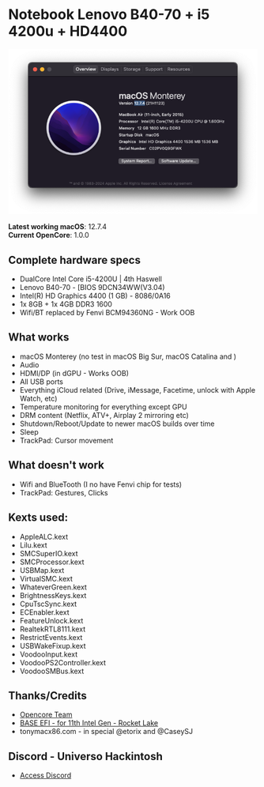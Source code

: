 # Notebook Lenovo B40-70 + i5 4200u + HD4400
	
![about-12 3 1](https://raw.githubusercontent.com/skaterfel/EFI-Notebook-Lenovo-B40_70-i5_4200u-HD4400/refs/heads/main/Infos/about-this-mac.png)
	

**Latest working macOS**: 12.7.4
<br>
**Current OpenCore**: 1.0.0

## Complete hardware specs
- DualCore Intel Core i5-4200U | 4th Haswell 
- Lenovo B40-70 - [BIOS 9DCN34WW(V3.04)
- Intel(R) HD Graphics 4400 (1 GB) - 8086/0A16
- 1x 8GB + 1x 4GB DDR3 1600
- Wifi/BT replaced by Fenvi BCM94360NG - Work OOB

## What works
- macOS Monterey (no test in macOS Big Sur, macOS Catalina and )
- Audio
- HDMI/DP (in dGPU - Works OOB)
- All USB ports
- Everything iCloud related (Drive, iMessage, Facetime, unlock with Apple Watch, etc)
- Temperature monitoring for everything except GPU
- DRM content (Netflix, ATV+, Airplay 2 mirroring etc)
- Shutdown/Reboot/Update to newer macOS builds over time
- Sleep
- TrackPad: Cursor movement



## What doesn't work
- Wifi and BlueTooth (I no have Fenvi chip for tests)
- TrackPad: Gestures, Clicks


## Kexts used:
- AppleALC.kext
- Lilu.kext
- SMCSuperIO.kext	
- SMCProcessor.kext
- USBMap.kext
- VirtualSMC.kext
- WhateverGreen.kext
- BrightnessKeys.kext
- CpuTscSync.kext
- ECEnabler.kext
- FeatureUnlock.kext
- RealtekRTL8111.kext
- RestrictEvents.kext
- USBWakeFixup.kext
- VoodooInput.kext
- VoodooPS2Controller.kext
- VoodooSMBus.kext


## Thanks/Credits
- [Opencore Team](https://dortania.github.io/getting-started/)
- [BASE EFI - for 11th Intel Gen - Rocket Lake](https://github.com/luchina-gabriel/BASE-EFI-INTEL-DESKTOP-11THGEN-ROCKET-LAKE)
- tonymacx86.com - in special @etorix and @CaseySJ

## Discord - Universo Hackintosh
- [Access Discord](https://discordapp.com/users/skaterfel)
